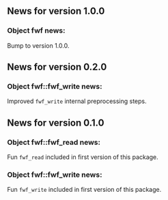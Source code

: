 <!-- generated by R package codedoc; do not modify! -->

## News for version 1.0.0

### Object fwf news:

Bump to version 1.0.0.


## News for version 0.2.0

### Object fwf::fwf_write news:

Improved `fwf_write` internal preprocessing steps.


## News for version 0.1.0

### Object fwf::fwf_read news:

Fun `fwf_read` included in first version of this package.

### Object fwf::fwf_write news:

Fun `fwf_write` included in first version of this package.


